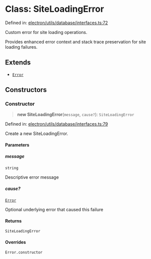 # Class: SiteLoadingError

Defined in: [electron/utils/database/interfaces.ts:72](https://github.com/Nick2bad4u/Uptime-Watcher/blob/main/electron/utils/database/interfaces.ts#L72)

Custom error for site loading operations.

Provides enhanced error context and stack trace preservation for site loading
failures.

## Extends

- [`Error`](https://developer.mozilla.org/docs/Web/JavaScript/Reference/Global_Objects/Error)

## Constructors

### Constructor

> **new SiteLoadingError**(`message`, `cause?`): `SiteLoadingError`

Defined in: [electron/utils/database/interfaces.ts:79](https://github.com/Nick2bad4u/Uptime-Watcher/blob/main/electron/utils/database/interfaces.ts#L79)

Create a new SiteLoadingError.

#### Parameters

##### message

`string`

Descriptive error message

##### cause?

[`Error`](https://developer.mozilla.org/docs/Web/JavaScript/Reference/Global_Objects/Error)

Optional underlying error that caused this failure

#### Returns

`SiteLoadingError`

#### Overrides

`Error.constructor`
